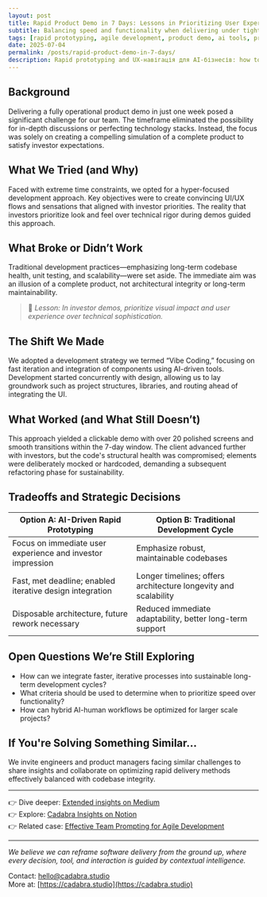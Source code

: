 ```yaml
---
layout: post
title: Rapid Product Demo in 7 Days: Lessons in Prioritizing User Experience
subtitle: Balancing speed and functionality when delivering under tight deadlines
tags: [rapid prototyping, agile development, product demo, ai tools, project management, user experience, fast delivery, tradeoffs, product development, startup]
date: 2025-07-04
permalink: /posts/rapid-product-demo-in-7-days/
description: Rapid prototyping and UX-навігація для AI-бізнесів: how to deliver investor-ready demos fast with an AI-ready UX-архітектор mindset.
---
```


## Background

Delivering a fully operational product demo in just one week posed a significant challenge for our team. The timeframe eliminated the possibility for in-depth discussions or perfecting technology stacks. Instead, the focus was solely on creating a compelling simulation of a complete product to satisfy investor expectations.

## What We Tried (and Why)

Faced with extreme time constraints, we opted for a hyper-focused development approach. Key objectives were to create convincing UI/UX flows and sensations that aligned with investor priorities. The reality that investors prioritize look and feel over technical rigor during demos guided this approach.

## What Broke or Didn’t Work

Traditional development practices—emphasizing long-term codebase health, unit testing, and scalability—were set aside. The immediate aim was an illusion of a complete product, not architectural integrity or long-term maintainability.

> 📌 *Lesson: In investor demos, prioritize visual impact and user experience over technical sophistication.*

## The Shift We Made

We adopted a development strategy we termed “Vibe Coding,” focusing on fast iteration and integration of components using AI-driven tools. Development started concurrently with design, allowing us to lay groundwork such as project structures, libraries, and routing ahead of integrating the UI.

## What Worked (and What Still Doesn’t)

This approach yielded a clickable demo with over 20 polished screens and smooth transitions within the 7-day window. The client advanced further with investors, but the code's structural health was compromised; elements were deliberately mocked or hardcoded, demanding a subsequent refactoring phase for sustainability.

## Tradeoffs and Strategic Decisions

| Option A: AI-Driven Rapid Prototyping | Option B: Traditional Development Cycle |
|---------------------------------------|-----------------------------------------|
| Focus on immediate user experience and investor impression | Emphasize robust, maintainable codebases |
| Fast, met deadline; enabled iterative design integration | Longer timelines; offers architecture longevity and scalability |
| Disposable architecture, future rework necessary | Reduced immediate adaptability, better long-term support |

## Open Questions We’re Still Exploring

- How can we integrate faster, iterative processes into sustainable long-term development cycles?
- What criteria should be used to determine when to prioritize speed over functionality?
- How can hybrid AI-human workflows be optimized for larger scale projects?

## If You're Solving Something Similar...

We invite engineers and product managers facing similar challenges to share insights and collaborate on optimizing rapid delivery methods effectively balanced with codebase integrity.

---

👉 Dive deeper: [Extended insights on Medium](https://cadabrastudio.medium.com/shipping-in-7-days-smart-sacrifice-or-sheer-madness-d99bcb92e37b)  
👉 Explore: [Cadabra Insights on Notion](https://classy-sugar-6ff.notion.site/Implementing-a-7-Day-Sprint-for-Demo-Deliveries-2299b3e9140380c7ae50fa5d8b638f35?source=copy_link)  
👉 Related case: [Effective Team Prompting for Agile Development](https://cadabra-engineering.github.io/posts/effective-team-prompting-for-agile-development/)

---

*We believe we can reframe software delivery from the ground up, where every decision, tool, and interaction is guided by contextual intelligence.*

Contact: hello@cadabra.studio  
More at: [https://cadabra.studio](https://cadabra.studio)
